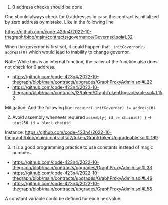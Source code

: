 1. 0 address checks should be done

One should always check for 0 addresses in case the contract is initialized by zero address by mistake. Like in the following line

https://github.com/code-423n4/2022-10-thegraph/blob/main/contracts/governance/Governed.sol#L32

When the governor is first set, it could happen that `_initGovernor` is `address(0)` which would lead to inability to change governor.

Note: While this is an internal function, the caller of the function also does not check for 0 address.
- https://github.com/code-423n4/2022-10-thegraph/blob/main/contracts/upgrades/GraphProxyAdmin.sol#L22
- https://github.com/code-423n4/2022-10-thegraph/blob/main/contracts/l2/token/GraphTokenUpgradeable.sol#L152

Mitigation: 
Add the following line: `require(_initGovernor) != address(0)`

2. Avoid assembly whenever required
`assembly{ id := chainid() }` => `uint256 id = block.chainid`

Instance: https://github.com/code-423n4/2022-10-thegraph/blob/main/contracts/l2/token/GraphTokenUpgradeable.sol#L199

3. It is a good programming practice to use constants instead of magic numbers

- https://github.com/code-423n4/2022-10-thegraph/blob/main/contracts/upgrades/GraphProxyAdmin.sol#L33
- https://github.com/code-423n4/2022-10-thegraph/blob/main/contracts/upgrades/GraphProxyAdmin.sol#L46
- https://github.com/code-423n4/2022-10-thegraph/blob/main/contracts/upgrades/GraphProxyAdmin.sol#L58

A constant variable could be defined for each hex value.